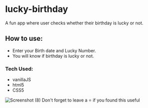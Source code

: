
# lucky-birthday
A fun app where user checks whether their birthday is lucky or not.
 
## How to use:
- Enter your Birth date and Lucky Number.
- You will know if birthday is lucky or not.
### Tech Used:
- vanillaJS
- html5
- CSS5

![Screenshot (8)](https://user-images.githubusercontent.com/108976136/205935080-26452b7b-41a5-47fe-a484-a14cead953bc.png)
Don't forget to leave a ⭐ if you found this useful

